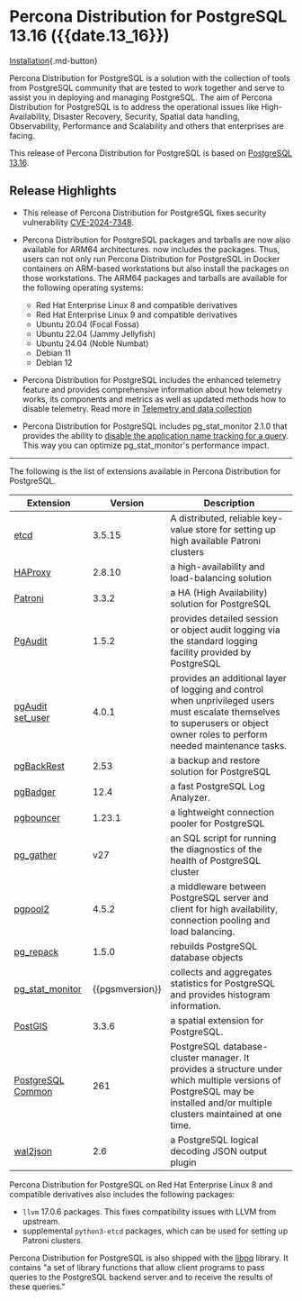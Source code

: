 # Percona Distribution for PostgreSQL 13.16 ({{date.13_16}})

[Installation](installing.md){.md-button}

Percona Distribution for PostgreSQL is a solution with the collection of tools from PostgreSQL community that are tested to work together and serve to assist you in deploying and managing PostgreSQL. The aim of Percona Distribution for PostgreSQL is to address the operational issues like High-Availability, Disaster Recovery, Security, Spatial data handling, Observability, Performance and Scalability and others that enterprises are facing.

This release of Percona Distribution for PostgreSQL is based on [PostgreSQL 13.16](https://www.postgresql.org/docs/13/release-13-15.html).

## Release Highlights

* This release of Percona Distribution for PostgreSQL fixes security vulnerability [CVE-2024-7348](https://nvd.nist.gov/vuln/detail/CVE-2024-7348). 

* Percona Distribution for PostgreSQL packages and tarballs are now also available for ARM64 architectures. now includes the packages. Thus, users can not only run Percona Distribution for PostgreSQL in Docker containers on ARM-based workstations but also install the packages on those workstations. The ARM64 packages and tarballs are available for the following operating systems:

    * Red Hat Enterprise Linux 8 and compatible derivatives
    * Red Hat Enterprise Linux 9 and compatible derivatives
    * Ubuntu 20.04 (Focal Fossa)
    * Ubuntu 22.04 (Jammy Jellyfish)
    * Ubuntu 24.04 (Noble Numbat)
    * Debian 11
    * Debian 12

* Percona Distribution for PostgreSQL includes the enhanced telemetry feature and provides comprehensive information about how telemetry works, its components and metrics as well as updated methods how to disable telemetry. Read more in [Telemetry and data collection](telemetry.md)
* Percona Distribution for PostgreSQL includes pg_stat_monitor 2.1.0 that provides the ability to [disable the application name tracking for a query](https://docs.percona.com/pg-stat-monitor/configuration.html#pg_stat_monitorpgsm_track_application_names). This way you can optimize pg_stat_monitor's performance impact. 


----------------------------------------------------------------------------

The following is the list of extensions available in Percona Distribution for PostgreSQL.

| Extension           | Version        | Description                  |
| ------------------- | -------------- | ---------------------------- |
| [etcd](https://etcd.io/)| 3.5.15 | A distributed, reliable key-value store for setting up high available Patroni clusters |
|[HAProxy](http://www.haproxy.org/) | 2.8.10 | a high-availability and load-balancing solution |
| [Patroni](https://patroni.readthedocs.io/en/latest/) | 3.3.2 | a HA (High Availability) solution for PostgreSQL |
| [PgAudit](https://www.pgaudit.org/)             | 1.5.2   | provides detailed session or object audit logging via the standard logging facility provided by PostgreSQL                |
| [pgAudit set_user](https://github.com/pgaudit/set_user)| 4.0.1 | provides an additional layer of logging and control when unprivileged users must escalate themselves to superusers or object owner roles to perform needed maintenance tasks.|
| [pgBackRest](https://pgbackrest.org/)           | 2.53    | a backup and restore solution for PostgreSQL       |
|[pgBadger](https://github.com/darold/pgbadger)   | 12.4     | a fast PostgreSQL Log Analyzer.|
|[pgbouncer](https://www.pgbouncer.org/)          |1.23.1    | a lightweight connection pooler for PostgreSQL|
| [pg_gather](https://github.com/jobinau/pg_gather)| v27     | an SQL script for running the diagnostics of the health of PostgreSQL cluster |
| [pgpool2](https://git.postgresql.org/gitweb/?p=pgpool2.git;a=summary) | 4.5.2 | a middleware between PostgreSQL server and client for high availability, connection pooling and load balancing.|
| [pg_repack](https://github.com/reorg/pg_repack) | 1.5.0   | rebuilds PostgreSQL database objects           |
| [pg_stat_monitor](https://github.com/percona/pg_stat_monitor)|{{pgsmversion}} | collects and aggregates statistics for PostgreSQL and provides histogram information.|
| [PostGIS](https://github.com/postgis/postgis) | 3.3.6 | a spatial extension for PostgreSQL.|
| [PostgreSQL Common](https://salsa.debian.org/postgresql/postgresql-common)| 261 | PostgreSQL database-cluster manager. It provides a structure under which multiple versions of PostgreSQL may be installed and/or multiple clusters maintained at one time.|
|[wal2json](https://github.com/eulerto/wal2json)  |2.6       | a PostgreSQL logical decoding JSON output plugin|

Percona Distribution for PostgreSQL on Red Hat Enterprise Linux 8 and compatible derivatives also includes the following packages:

* `llvm` 17.0.6 packages. This fixes compatibility issues with LLVM from upstream.
* supplemental `python3-etcd` packages, which can be used for setting up Patroni clusters. 

                                                      
Percona Distribution for PostgreSQL is also shipped with the [libpq](https://www.postgresql.org/docs/13/libpq.html) library. It contains "a set of
library functions that allow client programs to pass queries to the PostgreSQL
backend server and to receive the results of these queries." 
